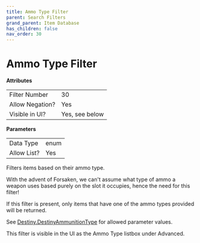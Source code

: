 ```yaml
---
title: Ammo Type Filter
parent: Search Filters
grand_parent: Item Database
has_children: false
nav_order: 30
---
```


# Ammo Type Filter

**Attributes**

<table>
<tr><td>Filter Number</td><td>30</td></tr>
<tr><td>Allow Negation?</td><td>Yes</td></tr>
<tr><td>Visible in UI?</td><td>Yes, see below</td></tr>
</table>

**Parameters**

<table>
<tr><td>Data Type</td><td>enum</td></tr>
<tr><td>Allow List?</td><td>Yes</td></tr>
</table>

Filters items based on their ammo type.

With the advent of Forsaken, we can't assume what type of ammo a weapon uses based purely on the slot it occupies, hence the need for this filter!

If this filter is present, only items that have one of the ammo types provided will be returned.

See [Destiny.DestinyAmmunitionType](https://bungie-net.github.io/multi/schema_Destiny-DestinyAmmunitionType.html#schema_Destiny-DestinyAmmunitionType) for allowed parameter values.

This filter is visible in the UI as the Ammo Type listbox under Advanced.

